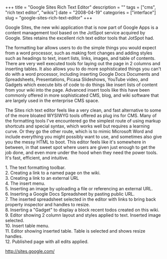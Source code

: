 +++
title = "Google Sites Rich Text Editor"
description = ""
tags = ["cms", "rich text editor", "wikis"]
date = "2008-04-19"
categories = ["interface"]
slug = "google-sites-rich-text-editor"
+++


<p>Google Sites, the new wiki application that is now part of Google Apps is a content management tool based on the JotSpot service acquired by Google. Sites retains the excellent rich text editor tools that JotSpot had. </p>
<p>The formatting bar allows users to do the simple things you would expect from a word processor, such as making font changes and adding styles such as headings to text, insert lists, links, images, and table of contents. There are very well executed tools for laying out the page in 2 columns and inserting tables. It also allows you to do more sophisticated things you can't do with a word processor, including inserting Google Docs Documents and Spreadsheets, Presentations, Picasa Slideshows, YouTube video, and Gadgets which execute bits of code to do things like insert lists of content from your wiki into the page. Advanced insert tools like this have been commonly offered in more sophisticated CMS, blog, and wiki software that are largely used in the enterprise CMS space. </p>
<p>The Sites rich text editor feels like a very clean, and fast alternative to some of the more bloated WYSIWYG tools offered as plug ins for CMS. Many of the formatting tools I've encountered go the simplest route of using markup shortcuts and special syntax, which works well but requires a learning curve. Or they go the other route, which is to mimic Microsoft Word and include everything you might possibly want to use, and sometimes also give you the messy HTML to boot. This editor feels like it's somewhere in between, in that sweet spot where users are given just enough to get the job done, and even more under the hood when they need the power tools. It's fast, efficient, and intuitive.</p>
<div id="screens-full" class="clear"><div class="caption">1. The text formatting toolbar.</div><div class="fullimg clear"><a href="http://media.konigi.com/interface/googlesites-editor-1.png" class="group" rel="group" title="1. The text formatting toolbar."><img src="http://media.konigi.com/interface/googlesites-editor-1.png" alt="" class="img-responsive"></a></div></div><div id="screens-full" class="clear"><div class="caption">2. Creating a link to a named page on the wiki.</div><div class="fullimg clear"><a href="http://media.konigi.com/interface/googlesites-editor-2.png" class="group" rel="group" title="2. Creating a link to a named page on the wiki."><img src="http://media.konigi.com/interface/googlesites-editor-2.png" alt="" class="img-responsive"></a></div></div><div id="screens-full" class="clear"><div class="caption">3. Creating a link to an external URL</div><div class="fullimg clear"><a href="http://media.konigi.com/interface/googlesites-editor-3.png" class="group" rel="group" title="3. Creating a link to an external URL"><img src="http://media.konigi.com/interface/googlesites-editor-3.png" alt="" class="img-responsive"></a></div></div><div id="screens-full" class="clear"><div class="caption">4. The insert menu.</div><div class="fullimg clear"><a href="http://media.konigi.com/interface/googlesites-editor-4.png" class="group" rel="group" title="4. The insert menu."><img src="http://media.konigi.com/interface/googlesites-editor-4.png" alt="" class="img-responsive"></a></div></div><div id="screens-full" class="clear"><div class="caption">5. Inserting an image by uploading a file or referencing an external URL.</div><div class="fullimg clear"><a href="http://media.konigi.com/interface/googlesites-editor-5.png" class="group" rel="group" title="5. Inserting an image by uploading a file or referencing an external URL."><img src="http://media.konigi.com/interface/googlesites-editor-5.png" alt="" class="img-responsive"></a></div></div><div id="screens-full" class="clear"><div class="caption">6. Inserting a Google Docs Spreadsheet by pasting public URL.</div><div class="fullimg clear"><a href="http://media.konigi.com/interface/googlesites-editor-6.png" class="group" rel="group" title="6. Inserting a Google Docs Spreadsheet by pasting public URL."><img src="http://media.konigi.com/interface/googlesites-editor-6.png" alt="" class="img-responsive"></a></div></div><div id="screens-full" class="clear"><div class="caption">7. The inserted spreadsheet selected in the editor with links to bring back property inspector and handles to resize.</div><div class="fullimg clear"><a href="http://media.konigi.com/interface/googlesites-editor-7.png" class="group" rel="group" title="7. The inserted spreadsheet selected in the editor with links to bring back property inspector and h..."><img src="http://media.konigi.com/interface/googlesites-editor-7.png" alt="" class="img-responsive"></a></div></div><div id="screens-full" class="clear"><div class="caption">8. Inserting a &quot;Gadget&quot; to display a block recent todos created on this wiki.</div><div class="fullimg clear"><a href="http://media.konigi.com/interface/googlesites-editor-8.png" class="group" rel="group" title="8. Inserting a &quot;Gadget&quot; to display a block recent todos created on this wiki."><img src="http://media.konigi.com/interface/googlesites-editor-8.png" alt="" class="img-responsive"></a></div></div><div id="screens-full" class="clear"><div class="caption">9. Editor showing 2 column layout and styles applied to text. Inserted image selected.</div><div class="fullimg clear"><a href="http://media.konigi.com/interface/googlesites-editor-9.png" class="group" rel="group" title="9. Editor showing 2 column layout and styles applied to text. Inserted image selected."><img src="http://media.konigi.com/interface/googlesites-editor-9.png" alt="" class="img-responsive"></a></div></div><div id="screens-full" class="clear"><div class="caption">10. Insert table menu.</div><div class="fullimg clear"><a href="http://media.konigi.com/interface/googlesites-editor-10.png" class="group" rel="group" title="10. Insert table menu."><img src="http://media.konigi.com/interface/googlesites-editor-10.png" alt="" class="img-responsive"></a></div></div><div id="screens-full" class="clear"><div class="caption">11. Editor showing inserted table. Table is selected and shows resize handles.</div><div class="fullimg clear"><a href="http://media.konigi.com/interface/googlesites-editor-11.png" class="group" rel="group" title="11. Editor showing inserted table. Table is selected and shows resize handles."><img src="http://media.konigi.com/interface/googlesites-editor-11.png" alt="" class="img-responsive"></a></div></div><div id="screens-full" class="clear"><div class="caption">12. Published page with all edits applied.</div><div class="fullimg clear"><a href="http://media.konigi.com/interface/googlesites-editor-12.png" class="group" rel="group" title="12. Published page with all edits applied."><img src="http://media.konigi.com/interface/googlesites-editor-12.png" alt="" class="img-responsive"></a></div></div>        
<p><a href="http://sites.google.com/">http://sites.google.com/</a></p>

